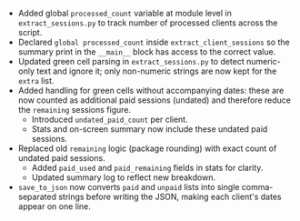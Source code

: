 - Added global `processed_count` variable at module level in `extract_sessions.py` to track number of processed clients across the script.
- Declared `global processed_count` inside `extract_client_sessions` so the summary print in the `__main__` block has access to the correct value.
- Updated green cell parsing in `extract_sessions.py` to detect numeric-only text and ignore it; only non-numeric strings are now kept for the `extra` list.
- Added handling for green cells without accompanying dates: these are now counted as additional paid sessions (undated) and therefore reduce the `remaining` sessions figure.
  * Introduced `undated_paid_count` per client.
  * Stats and on-screen summary now include these undated paid sessions.
- Replaced old `remaining` logic (package rounding) with exact count of undated paid sessions.
  * Added `paid_used` and `paid_remaining` fields in stats for clarity.
  * Updated summary log to reflect new breakdown.
- `save_to_json` now converts `paid` and `unpaid` lists into single comma-separated strings before writing the JSON, making each client's dates appear on one line. 